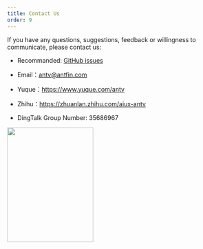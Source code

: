 ```yaml
---
title: Contact Us
order: 9
---
```


If you have any questions, suggestions, feedback or willingness to communicate, please contact us:

*   Recommanded: [GitHub issues](https://github.com/ant-design/ant-design-charts/issues)

*   Email：antv@antfin.com

*   Yuque：https://www.yuque.com/antv

*   Zhihu：https://zhuanlan.zhihu.com/aiux-antv

*   DingTalk Group Number: 35686967

<img src="https://gw.alipayobjects.com/zos/antfincdn/8qEHi7GiaN/G2Plot-dingding.JPG" width="200" height="266" />
